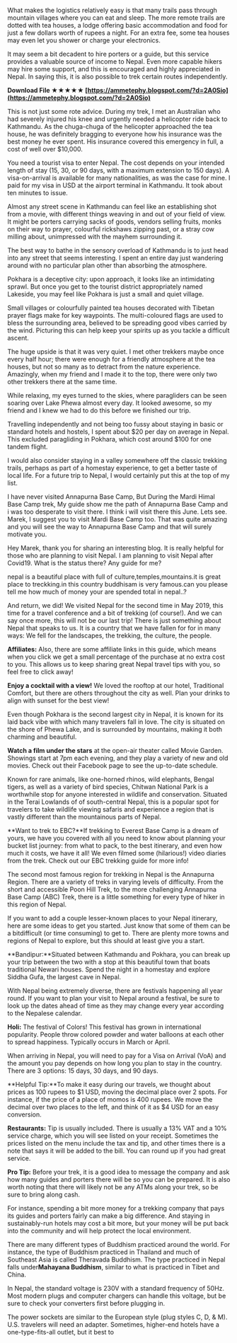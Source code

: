 What makes the logistics relatively easy is that many trails pass through mountain villages where you can eat and sleep. The more remote trails are dotted with tea houses, a lodge offering basic accommodation and food for just a few dollars worth of rupees a night. For an extra fee, some tea houses may even let you shower or charge your electronics.
 
It may seem a bit decadent to hire porters or a guide, but this service provides a valuable source of income to Nepal. Even more capable hikers may hire some support, and this is encouraged and highly appreciated in Nepal. In saying this, it is also possible to trek certain routes independently.
 
**Download File ★★★★★ [https://ammetephy.blogspot.com/?d=2A0Sio](https://ammetephy.blogspot.com/?d=2A0Sio)**


 
This is not just some rote advice. During my trek, I met an Australian who had severely injured his knee and urgently needed a helicopter ride back to Kathmandu. As the chuga-chuga of the helicopter approached the tea house, he was definitely bragging to everyone how his insurance was the best money he ever spent. His insurance covered this emergency in full, a cost of well over $10,000.
 
You need a tourist visa to enter Nepal. The cost depends on your intended length of stay (15, 30, or 90 days, with a maximum extension to 150 days). A visa-on-arrival is available for many nationalities, as was the case for mine. I paid for my visa in USD at the airport terminal in Kathmandu. It took about ten minutes to issue.
 
Almost any street scene in Kathmandu can feel like an establishing shot from a movie, with different things weaving in and out of your field of view. It might be porters carrying sacks of goods, vendors selling fruits, monks on their way to prayer, colourful rickshaws zipping past, or a stray cow milling about, unimpressed with the mayhem surrounding it.
 
The best way to bathe in the sensory overload of Kathmandu is to just head into any street that seems interesting. I spent an entire day just wandering around with no particular plan other than absorbing the atmosphere.
 
Pokhara is a deceptive city: upon approach, it looks like an intimidating sprawl. But once you get to the tourist district appropriately named Lakeside, you may feel like Pokhara is just a small and quiet village.
 
Small villages or colourfully painted tea houses decorated with Tibetan prayer flags make for key waypoints. The multi-coloured flags are used to bless the surrounding area, believed to be spreading good vibes carried by the wind. Picturing this can help keep your spirits up as you tackle a difficult ascent.
 
The huge upside is that it was very quiet. I met other trekkers maybe once every half hour; there were enough for a friendly atmosphere at the tea houses, but not so many as to detract from the nature experience. Amazingly, when my friend and I made it to the top, there were only two other trekkers there at the same time.

While relaxing, my eyes turned to the skies, where paragliders can be seen soaring over Lake Phewa almost every day. It looked awesome, so my friend and I knew we had to do this before we finished our trip.
 
Travelling independently and not being too fussy about staying in basic or standard hotels and hostels, I spent about $20 per day on average in Nepal. This excluded paragliding in Pokhara, which cost around $100 for one tandem flight.
 
I would also consider staying in a valley somewhere off the classic trekking trails, perhaps as part of a homestay experience, to get a better taste of local life. For a future trip to Nepal, I would certainly put this at the top of my list.
 
I have never visited Annapurna Base Camp, But During the Mardi Himal Base Camp trek, My guide show me the path of Annapurna Base Camp and i was too desperate to visit there. I think i will visit there this June. Lets see.  
Marek, I suggest you to visit Mardi Base Camp too. That was quite amazing and you will see the way to Annapurna Base Camp and that will surely motivate you.
 
Hey Marek, thank you for sharing an interesting blog. It is really helpful for those who are planning to visit Nepal. I am planning to visit Nepal after Covid19. What is the status there? Any guide for me?
 
nepal is a beautiful place with full of culture,temples,mountains.it is great place to treckking.in this country buddhisam is very famous.can you please tell me how much of money your are spended total in nepal..?
 
And return, we did! We visited Nepal for the second time in May 2019, this time for a travel conference and a bit of trekking (of course!). And we can say once more, this will not be our last trip! There is just something about Nepal that speaks to us. It is a country that we have fallen for for in many ways: We fell for the landscapes, the trekking, the culture, the people.
 
**Affiliates:** Also, there are some affiliate links in this guide, which means when you click we get a small percentage of the purchase at no extra cost to you. This allows us to keep sharing great Nepal travel tips with you, so feel free to click away!
 
**Enjoy a cocktail with a view!** We loved the rooftop at our hotel, Traditional Comfort, but there are others throughout the city as well. Plan your drinks to align with sunset for the best view!
 
Even though Pokhara is the second largest city in Nepal, it is known for its laid back vibe with which many travelers fall in love. The city is situated on the shore of Phewa Lake, and is surrounded by mountains, making it both charming and beautiful.
 
**Watch a film under the stars** at the open-air theater called Movie Garden. Showings start at 7pm each evening, and they play a variety of new and old movies. Check out their Facebook page to see the up-to-date schedule.
 
Known for rare animals, like one-horned rhinos, wild elephants, Bengal tigers, as well as a variety of bird species, Chitwan National Park is a worthwhile stop for anyone interested in wildlife and conservation. Situated in the Terai Lowlands of of south-central Nepal, this is a popular spot for travelers to take wildlife viewing safaris and experience a region that is vastly different than the mountainous parts of Nepal.
 
**Want to trek to EBC?**If trekking to Everest Base Camp is a dream of yours, we have you covered with all you need to know about planning your bucket list journey: from what to pack, to the best itinerary, and even how much it costs, we have it all! We even filmed some (hilarious!) video diaries from the trek. Check out our EBC trekking guide for more info!
 
The second most famous region for trekking in Nepal is the Annapurna Region. There are a variety of treks in varying levels of difficulty. From the short and accessible Poon Hill Trek, to the more challenging Annapurna Base Camp (ABC) Trek, there is a little something for every type of hiker in this region of Nepal.
 
If you want to add a couple lesser-known places to your Nepal itinerary, here are some ideas to get you started. Just know that some of them can be a bitdifficult (or time consuming) to get to. There are plenty more towns and regions of Nepal to explore, but this should at least give you a start.
 
**Bandipur:**Situated between Kathmandu and Pokhara, you can break up your trip between the two with a stop at this beautiful town that boats traditional Newari houses. Spend the night in a homestay and explore Siddha Gufa, the largest cave in Nepal.
 
With Nepal being extremely diverse, there are festivals happening all year round. If you want to plan your visit to Nepal around a festival, be sure to look up the dates ahead of time as they may change every year according to the Nepalese calendar.
 
**Holi:** The festival of Colors! This festival has grown in international popularity. People throw colored powder and water balloons at each other to spread happiness. Typically occurs in March or April.
 
When arriving in Nepal, you will need to pay for a Visa on Arrival (VoA) and the amount you pay depends on how long you plan to stay in the country. There are 3 options: 15 days, 30 days, and 90 days.
 
**Helpful Tip:**To make it easy during our travels, we thought about prices as 100 rupees to $1 USD, moving the decimal place over 2 spots. For instance, if the price of a place of momos is 400 rupees. We move the decimal over two places to the left, and think of it as $4 USD for an easy conversion.
 
**Restaurants:** Tip is usually included. There is usually a 13% VAT and a 10% service charge, which you will see listed on your receipt. Sometimes the prices listed on the menu include the tax and tip, and other times there is a note that says it will be added to the bill. You can round up if you had great service.
 
**Pro Tip:** Before your trek, it is a good idea to message the company and ask how many guides and porters there will be so you can be prepared. It is also worth noting that there will likely not be any ATMs along your trek, so be sure to bring along cash.
 
For instance, spending a bit more money for a trekking company that pays its guides and porters fairly can make a big difference. And staying in sustainably-run hotels may cost a bit more, but your money will be put back into the community and will help protect the local environment.
 
There are many different types of Buddhism practiced around the world. For instance, the type of Buddhism practiced in Thailand and much of Southeast Asia is called Theravada Buddhism. The type practiced in Nepal falls under**Mahayana Buddhism**, similar to what is practiced in Tibet and China.
 
In Nepal, the standard voltage is 230V with a standard frequency of 50Hz. Most modern plugs and computer chargers can handle this voltage, but be sure to check your converters first before plugging in.
 
The power sockets are similar to the European style (plug styles C, D, & M). U.S. travelers will need an adapter. Sometimes, higher-end hotels have a one-type-fits-all outlet, but it best to 